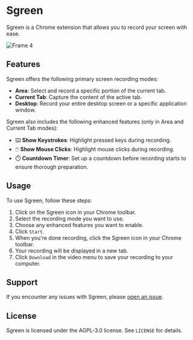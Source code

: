 # Sgreen

Sgreen is a Chrome extension that allows you to record your screen with ease.

![Frame 4](https://github.com/maltoze/sgreen/assets/18044730/b89d688d-a228-4509-836b-63ae0f23a518)

## Features

Sgreen offers the following primary screen recording modes:

- **Area**: Select and record a specific portion of the current tab.
- **Current Tab**: Capture the content of the active tab.
- **Desktop**: Record your entire desktop screen or a specific application window.

Sgreen also includes the following enhanced features (only in Area and Current Tab modes):

- ⌨️ **Show Keystrokes**: Highlight pressed keys during recording.
- 🖱️️ **Show Mouse Clicks**: Highlight mouse clicks during recording.
- ⏱️ **Countdown Timer**: Set up a countdown before recording starts to ensure thorough preparation.

## Usage

To use Sgreen, follow these steps:

1. Click on the Sgreen icon in your Chrome toolbar.
2. Select the recording mode you want to use.
3. Choose any enhanced features you want to enable.
4. Click `Start`.
5. When you're done recording, click the Sgreen icon in your Chrome toolbar.
6. Your recording will be displayed in a new tab.
7. Click `Download` in the video menu to save your recording to your computer.

## Support

If you encounter any issues with Sgreen, please [open an issue](https://github.com/maltoze/sgreen/issues/new).

## License

Sgreen is licensed under the AGPL-3.0 license. See `LICENSE` for details.
